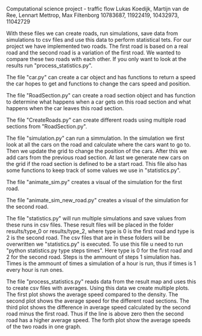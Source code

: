 Computational science project - traffic flow
Lukas Koedijk, Martijn van de Ree, Lennart Mettrop, Max Filtenborg
10783687, 11922419, 10432973, 11042729

With these files we can create roads, run simulations, save data from
simulations to csv files and use this data to perform statistical tets.
For our project we have implemented two roads. The first road is based
on a real road and the second road is a variation of the first road.
We wanted to compare these two roads with each other. If you only want
to look at the results run "process_statistics.py".

The file "car.py" can create a car object and has functions to return a
speed the car hopes to get and functions to change the cars speed and
position.

The file "RoadSection.py" can create a road section object and has function
to determine what happens when a car gets on this road section and what
happens when the car leaves this road section.

The file "CreateRoads.py" can create different roads using multiple road
sections from "RoadSection.py".

The file "simulation.py" can run a simmulation. In the simulation we first
look at all the cars on the road and calculate where the cars want to go to.
Then we update the grid to change the position of the cars. After this we
add cars from the previous road section. At last we generate new cars
on the grid if the road section is defined to be a start road. This file
also has some functions to keep track of some values we use in "statistics.py".

The file "animate_sim.py" creates a visual of the simulation for the first road.

The file "animate_sim_new_road.py" creates a visual of the simulation for
the second road.

The file "statistics.py" will run multiple simulations and save values from
these runs in csv files. These result files will be placed in the folder
results/type_0 or results/type_2, where type is 0 is the first road and
type is 2 is the second road. The csv files that are in these folders will
be overwritten we "statistics.py" is executed. To use this file u need
to run "python statistics.py type steps times". Here type is 0 for the
first road and 2 for the second road. Steps is the ammount of steps
1 simulation has. Times is the ammount of times a simulation of a hour
is run, thus if times is 1 every hour is run ones.

The file "process_statistics.py" reads data from the result map and uses
this to create csv files with averages. Using this data we create multiple
plots. The first plot shows the average speed compared to the density.
The second plot shows the average speed for the different road sections.
The third plot shows the difference in average speed calculated by the second
road minus the first road. Thus if the line is above zero then the second
road has a higher average speed. The forth plot show the average speeds of the
two roads in one graph.
